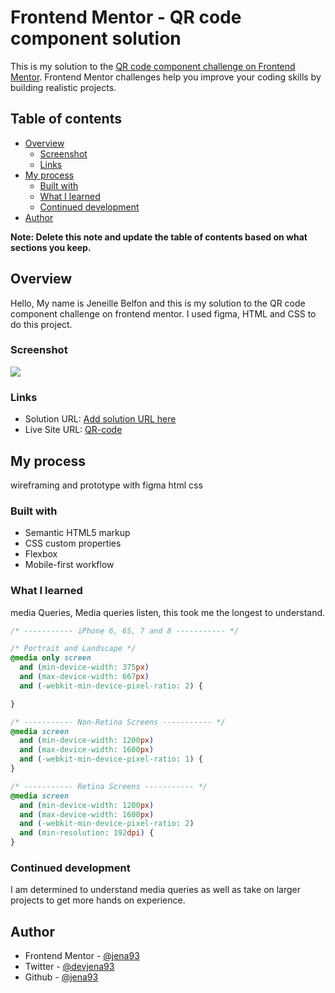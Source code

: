 # Frontend Mentor - QR code component solution

This is my solution to the [QR code component challenge on Frontend Mentor](https://www.frontendmentor.io/challenges/qr-code-component-iux_sIO_H). Frontend Mentor challenges help you improve your coding skills by building realistic projects. 

## Table of contents

- [Overview](#overview)
  - [Screenshot](#screenshot)
  - [Links](#links)
- [My process](#my-process)
  - [Built with](#built-with)
  - [What I learned](#what-i-learned)
  - [Continued development](#continued-development)
- [Author](#author)

**Note: Delete this note and update the table of contents based on what sections you keep.**

## Overview

Hello, My name is Jeneille Belfon and this is my solution to the QR code component challenge on frontend mentor. I used figma, HTML and CSS to do this project.

### Screenshot

![](./screenshot.png)


### Links

- Solution URL: [Add solution URL here](https://www.frontendmentor.io/solutions/qrcode-iPtDjM81Dx)
- Live Site URL: [QR-code](https://jena93.github.io/QR-code-component/)

## My process

 wireframing and prototype with figma
 html
 css


### Built with

- Semantic HTML5 markup
- CSS custom properties
- Flexbox
- Mobile-first workflow



### What I learned

media Queries, Media queries listen, this took me the longest to understand.


```css
/* ----------- iPhone 6, 6S, 7 and 8 ----------- */

/* Portrait and Landscape */
@media only screen 
  and (min-device-width: 375px) 
  and (max-device-width: 667px) 
  and (-webkit-min-device-pixel-ratio: 2) { 

}

/* ----------- Non-Retina Screens ----------- */
@media screen 
  and (min-device-width: 1200px) 
  and (max-device-width: 1600px) 
  and (-webkit-min-device-pixel-ratio: 1) { 
}

/* ----------- Retina Screens ----------- */
@media screen 
  and (min-device-width: 1200px) 
  and (max-device-width: 1600px) 
  and (-webkit-min-device-pixel-ratio: 2)
  and (min-resolution: 192dpi) { 
}
```


### Continued development

I am determined to understand media queries as well as take on larger projects to get more hands on experience.


## Author

- Frontend Mentor - [@jena93](https://www.frontendmentor.io/profile/jena93)
- Twitter - [@devjena93](https://www.twitter.com/devjena93)
- Github - [@jena93](https://github.com/jena93)
